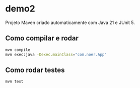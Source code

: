 # demo2

Projeto Maven criado automaticamente com Java 21 e JUnit 5.

## Como compilar e rodar

```bash
mvn compile
mvn exec:java -Dexec.mainClass="com.noer.App"
```

## Como rodar testes

```bash
mvn test
```

